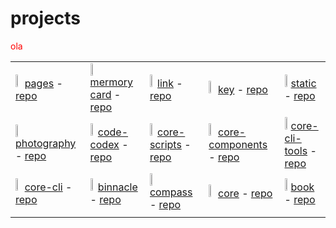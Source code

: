 # projects

<p class="text">ola</p>

| | | | | |
| --- | --- | --- | --- | --- |
| <img class="img" src="https://res.cloudinary.com/rick-rick-torrellas/image/upload/v1651342021/projects/pages/paper_xw7u0z.png"/> [pages](https://rick-torrellas.github.io/pages) - [repo](https://github.com/Rick-torrellas/pages) | <img class="img" src=""/> [mermory card](https://rick-torrellas.github.io/memory-card) - [repo](https://github.com/Rick-torrellas/memory-card) | <img class="img" src=""/> [link](https://rick-torrellas.github.io/link) - [repo](https://github.com/Rick-torrellas/link) | <img class="img" src=""/> [key](https://rick-torrellas.github.io/key) - [repo](https://github.com/Rick-torrellas/key) | <img class="img" src=""/> [static](https://rick-torrellas.github.io/static) - [repo](https://github.com/Rick-torrellas/static) |
| <img class="img" src=""/> [photography](https://rick-torrellas.github.io/photography) - [repo](https://github.com/Rick-torrellas/photography) | <img class="img" src=""/> [code-codex](https://rick-torrellas.github.io/code-codex) - [repo](https://github.com/Rick-torrellas/code-codex) | <img class="img" src=""/> [core-scripts](https://rick-torrellas.github.io/core-scripts) - [repo](https://github.com/Rick-torrellas/core-scripts) | <img class="img" src=""/> [core-components](https://rick-torrellas.github.io/core-components) - [repo](https://github.com/Rick-torrellas/core-components) | <img class="img" src=""/> [core-cli-tools](https://rick-torrellas.github.io/core-cli-tools) - [repo](https://github.com/Rick-torrellas/core-cli-tools) |
| <img class="img" src=""/> [core-cli](https://rick-torrellas.github.io/core-cli) - [repo](https://github.com/Rick-torrellas/core-cli) | <img class="img" src=""/> [binnacle](https://rick-torrellas.github.io/binnacle) - [repo](https://github.com/Rick-torrellas/binnacle) | <img class="img" src=""/> [compass](https://rick-torrellas.github.io/compass) - [repo](https://github.com/Rick-torrellas/compass) | <img class="img" src=""/> [core](https://rick-torrellas.github.io/core) - [repo](https://github.com/Rick-torrellas/core) | <img class="img" src=""/> [book](https://rick-torrellas.github.io/book) - [repo](https://github.com/Rick-torrellas/book) |
|  |  |  |  |  |
<style>
    .img {
        width: 10%;
    }
    .text {
        color: red;
    }
</style>
